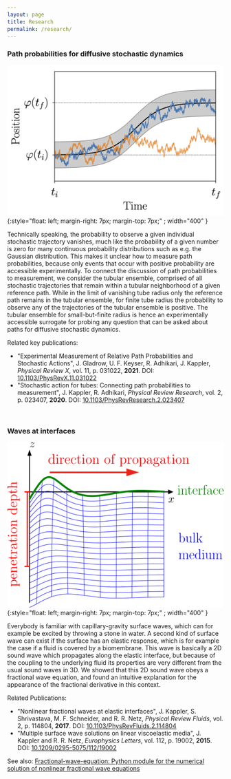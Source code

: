 ```yaml
---
layout: page
title: Research
permalink: /research/
---
```


### Path probabilities for diffusive stochastic dynamics

![](/assets/tubular_ensemble_illustration.png){:style="float: left; margin-right: 7px; margin-top: 7px;" ; width="400" }

Technically speaking, the probability to observe a given individual
stochastic trajectory vanishes, much like the probability of a given
number is zero for many continuous probability distributions such as
e.g. the Gaussian distribution. This makes it unclear how to measure
path probabilities, because only events that occur with positive probability
are accessible experimentally.
To connect the discussion of path
probabilities to measurement, we consider the tubular ensemble,
comprised of all stochastic trajectories that remain within a tubular
neighborhood of a given reference path. While in the limit of vanishing
tube radius only the reference path remains in the tubular ensemble, for
finite tube radius the probability to observe any of the trajectories of
the tubular ensemble is positive. The tubular ensemble for
small-but-finite radius is hence an experimentally accessible surrogate
for probing any question that can be asked about paths for diffusive
stochastic dynamics.

Related key publications:
* "Experimental Measurement of Relative Path Probabilities and Stochastic Actions", J. Gladrow, U. F. Keyser, R. Adhikari, J. Kappler, *Physical Review X*, vol. 11, p. 031022, **2021**. DOI: [10.1103/PhysRevX.11.031022](https://doi.org/10.1103/PhysRevX.11.031022)
* "Stochastic action for tubes: Connecting path probabilities to measurement", J. Kappler, R. Adhikari, *Physical Review Research*, vol. 2, p. 023407, **2020**. DOI: [10.1103/PhysRevResearch.2.023407](https://dx.doi.org/10.1103/PhysRevResearch.2.023407)

&nbsp;
&nbsp;
&nbsp;


### Waves at interfaces

![](/assets/surface_wave_illustration.png){:style="float: left; margin-right: 7px; margin-top: 7px;" ; width="400" }

Everybody is familiar with capillary-gravity surface waves, which can
for example be excited by throwing a stone in water. A second kind of
surface wave can exist if the surface has an elastic response, which is
for example the case if a fluid is covered by a biomembrane. This wave
is basically a 2D sound wave which propagates along the elastic
interface, but because of the coupling to the underlying fluid its
properties are very different from the usual sound waves in 3D. We
showed that this 2D sound wave obeys a fractional wave equation, and
found an intuitive explanation for the appearance of the fractional
derivative in this context.

Related Publications:
* "Nonlinear fractional waves at elastic interfaces", J. Kappler, S. Shrivastava, M. F. Schneider, and R. R. Netz, *Physical Review Fluids*, vol. 2, p. 114804, **2017**. DOI: [10.1103/PhysRevFluids.2.114804](https://dx.doi.org/10.1103/PhysRevFluids.2.114804)
* "Multiple surface wave solutions on linear viscoelastic media", J. Kappler and R. R. Netz, *Europhysics Letters*, vol. 112, p. 19002, **2015**. DOI: [10.1209/0295-5075/112/19002](https://dx.doi.org/10.1209/0295-5075/112/19002)

 See also: [Fractional-wave-equation: Python module for the numerical solution of nonlinear fractional wave equations](https://github.com/juliankappler/fractional-wave-equation)
